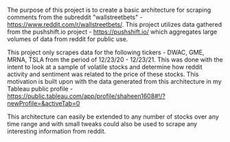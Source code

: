 The purpose of this project is to create a basic architecture for scraping comments from the subreddit "wallstreetbets" - https://www.reddit.com/r/wallstreetbets/. This project utilizes data gathered from the pushshift.io project - https://pushshift.io/ which aggregates large volumes of data from reddit for public use.

This project only scrapes data for the following tickers - DWAC, GME, MRNA, TSLA from the period of 12/23/20 - 12/23/21. This was done with the intent to look at a sample of volatile stocks and determine how reddit activity and sentiment was related to the price of these stocks. This motivation is built upon with the data generated from this architecture in my Tableau public profile - https://public.tableau.com/app/profile/shaheen1608#!/?newProfile=&activeTab=0

This architecture can easily be extended to any number of stocks over any time range and with small tweaks could also be used to scrape any interesting information from reddit.
